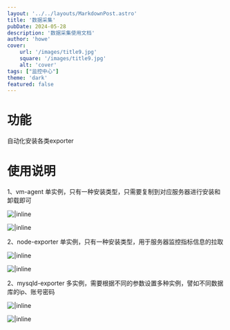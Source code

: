 ```yaml
---
layout: '../../layouts/MarkdownPost.astro'
title: '数据采集'
pubDate: 2024-05-28
description: '数据采集使用文档'
author: 'howe'
cover:
    url: '/images/title9.jpg'
    square: '/images/title9.jpg'
    alt: 'cover'
tags: ["监控中心"] 
theme: 'dark'
featured: false
---
```


# 功能
自动化安装各类exporter

# 使用说明
1、vm-agent 单实例，只有一种安装类型，只需要复制到对应服务器进行安装和卸载即可

![|inline](/images/19.png)

![|inline](/images/20.png)

2、node-exporter 单实例，只有一种安装类型，用于服务器监控指标信息的拉取

![|inline](/images/21.png)

![|inline](/images/22.png)

2、mysqld-exporter 多实例，需要根据不同的参数设置多种实例，譬如不同数据库的ip、账号密码

![|inline](/images/23.png)

![|inline](/images/24.png)



